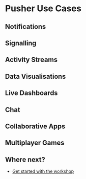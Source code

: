 # Pusher Use Cases <i class="fa fa-graduation-cap fa-2"></i>

## Notifications

## Signalling

## Activity Streams

## Data Visualisations

## Live Dashboards

## Chat

## Collaborative Apps

## Multiplayer Games


## Where next?

* [Get started with the workshop](../getting-started/README.md)
